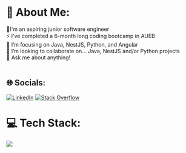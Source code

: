 # 💫 About Me:
🔭I'm an aspiring junior software engineer<br>⚡ I've completed a 6-month long coding bootcamp in AUEB<br>🌱 I’m focusing on Java, NestJS, Python, and Angular<br>👯 I’m looking to collaborate on... Java, NestJS and/or Python projects<br>💬 Ask me about anything!<br><br>


## 🌐 Socials:
[![LinkedIn](https://img.shields.io/badge/LinkedIn-%230077B5.svg?logo=linkedin&logoColor=white)](https://linkedin.com/in/ioannis-papachimonas-2286a9101) [![Stack Overflow](https://img.shields.io/badge/-Stackoverflow-FE7A16?logo=stack-overflow&logoColor=white)](https://stackoverflow.com/users/19923565) 

# 💻 Tech Stack:
<a href="https://skillicons.dev">
    <img src="https://skillicons.dev/icons?i=angular,bash,bootstrap,cs,css,dotnet,flask,git,hibernate,html,java,js,maven,mongodb,mysql,nestjs,nodejs,postgres,postman,py,spring,ts" />
  </a>

